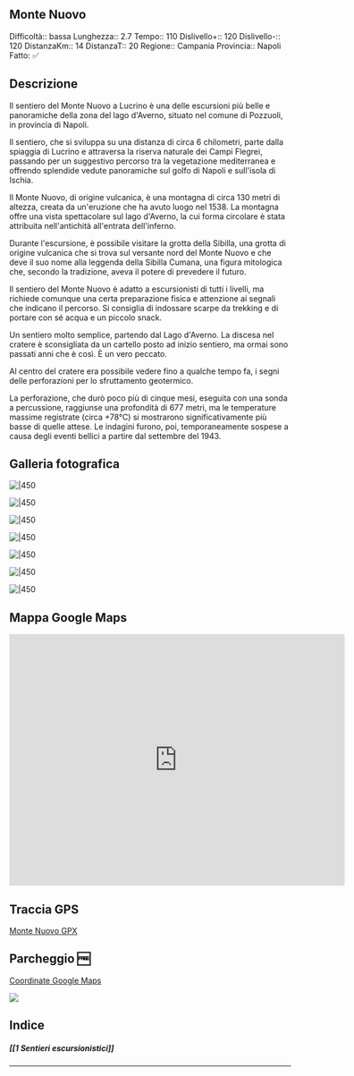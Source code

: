 ## Monte Nuovo
Difficoltà:: bassa
Lunghezza::  2.7
Tempo:: 110
Dislivello+:: 120
Dislivello-:: 120
DistanzaKm:: 14
DistanzaT:: 20
Regione:: Campania
Provincia:: Napoli
Fatto: ✅ 

## Descrizione
Il sentiero del Monte Nuovo a Lucrino è una delle escursioni più belle e panoramiche della zona del lago d'Averno, situato nel comune di Pozzuoli, in provincia di Napoli.

Il sentiero, che si sviluppa su una distanza di circa 6 chilometri, parte dalla spiaggia di Lucrino e attraversa la riserva naturale dei Campi Flegrei, passando per un suggestivo percorso tra la vegetazione mediterranea e offrendo splendide vedute panoramiche sul golfo di Napoli e sull'isola di Ischia.

Il Monte Nuovo, di origine vulcanica, è una montagna di circa 130 metri di altezza, creata da un'eruzione che ha avuto luogo nel 1538. La montagna offre una vista spettacolare sul lago d'Averno, la cui forma circolare è stata attribuita nell'antichità all'entrata dell'inferno.

Durante l'escursione, è possibile visitare la grotta della Sibilla, una grotta di origine vulcanica che si trova sul versante nord del Monte Nuovo e che deve il suo nome alla leggenda della Sibilla Cumana, una figura mitologica che, secondo la tradizione, aveva il potere di prevedere il futuro.

Il sentiero del Monte Nuovo è adatto a escursionisti di tutti i livelli, ma richiede comunque una certa preparazione fisica e attenzione ai segnali che indicano il percorso. Si consiglia di indossare scarpe da trekking e di portare con sé acqua e un piccolo snack.

Un sentiero molto semplice, partendo dal Lago d'Averno. La discesa nel cratere è sconsigliata da un cartello posto ad inizio sentiero, ma ormai sono passati anni che è così. È un vero peccato.

Al centro del cratere era possibile vedere fino a qualche tempo fa, i segni delle perforazioni per lo sfruttamento geotermico.

La perforazione, che durò poco più di cinque mesi, eseguita con una sonda a percussione, raggiunse una profondità di 677 metri, ma le temperature massime registrate (circa +78°C) si mostrarono significativamente più basse di quelle attese. Le indagini furono, poi, temporaneamente sospese a causa degli eventi bellici a partire dal settembre del 1943.

## Galleria fotografica
![|450](https://i.imgur.com/KI7LWKx.jpg)

![|450](https://i.imgur.com/R7tfyFp.jpg)

![|450](https://i.imgur.com/d5B3Tkn.jpg)

![|450](https://i.imgur.com/toTv5ry.jpg)

![|450](https://i.imgur.com/lKjSMA2.jpg)

![|450](https://i.imgur.com/BgV54Mj.jpg)

![|450](https://i.imgur.com/3wv8dHm.jpg)

## Mappa Google Maps
<iframe src="https://www.google.com/maps/embed?pb=!1m18!1m12!1m3!1d12074.735748968944!2d14.087734699999999!3d40.8349055!2m3!1f0!2f0!3f0!3m2!1i1024!2i768!4f13.1!3m3!1m2!1s0x133b11c2cd17517d%3A0x99b6d78a65690fd!2sMonte%20Nuovo!5e0!3m2!1sit!2sit!4v1676382157291!5m2!1sit!2sit" width="600" height="450" style="border:0;" allowfullscreen="" loading="lazy" referrerpolicy="no-referrer-when-downgrade"></iframe>

## Traccia GPS
[Monte Nuovo GPX](https://drive.google.com/file/d/1c2cs7LmGO4DO6infYBhe03Ix5ZFsZwdt/view?usp=share_link)

## Parcheggio 🆓
[Coordinate Google Maps](https://goo.gl/maps/J5krDaLitkRNdHoi9)

![](https://i.imgur.com/1MwBfWG.png)

## Indice
##### [[1 Sentieri escursionistici]]
---